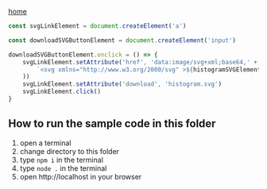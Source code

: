 [home](../README.md)

```js
const svgLinkElement = document.createElement('a')

const downloadSVGButtonElement = document.createElement('input')

downloadSVGButtonElement.onclick = () => {
    svgLinkElement.setAttribute('href', 'data:image/svg+xml;base64,' + window.btoa(
        `<svg xmlns="http://www.w3.org/2000/svg" >${histogramSVGElement.innerHTML}</svg>`
    ))
    svgLinkElement.setAttribute('download', 'histogram.svg')
    svgLinkElement.click()
}
```


## How to run the sample code in this folder
1. open a terminal
1. change directory to this folder
1. type `npm i` in the terminal
1. type `node .` in the terminal
1. open http://localhost in your browser